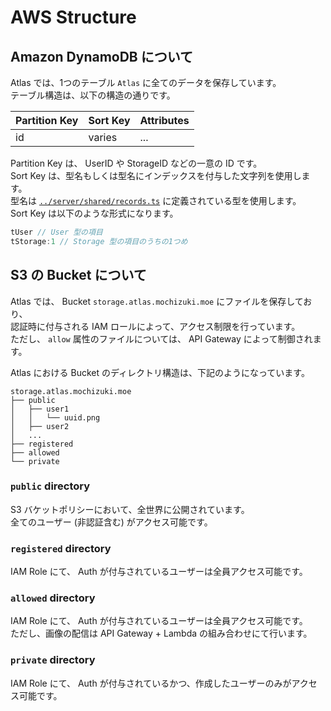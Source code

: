 # AWS Structure

## Amazon DynamoDB  について

Atlas では、1つのテーブル `Atlas` に全てのデータを保存しています。  
テーブル構造は、以下の構造の通りです。

| Partition Key | Sort Key | Attributes |
| ------------- | -------- | ---------- |
| id            | varies   | ...        |

Partition Key は、 UserID や StorageID などの一意の ID です。  
Sort Key は、型名もしくは型名にインデックスを付与した文字列を使用します。  
型名は [`../server/shared/records.ts`](../server/shared/records.ts) に定義されている型を使用します。  
Sort Key は以下のような形式になります。

```ts
tUser // User 型の項目
tStorage:1 // Storage 型の項目のうちの1つめ
```


## S3 の Bucket について

Atlas では、 Bucket `storage.atlas.mochizuki.moe` にファイルを保存しており、  
認証時に付与される IAM ロールによって、アクセス制限を行っています。  
ただし、 `allow` 属性のファイルについては、 API Gateway によって制御されます。

Atlas における Bucket のディレクトリ構造は、下記のようになっています。

```
storage.atlas.mochizuki.moe
├── public
│   ├── user1
│   │   └── uuid.png
│   ├── user2
│   ...
├── registered
├── allowed
└── private
```

### `public` directory

S3 バケットポリシーにおいて、全世界に公開されています。  
全てのユーザー (非認証含む) がアクセス可能です。


### `registered` directory

IAM Role にて、 Auth が付与されているユーザーは全員アクセス可能です。


### `allowed` directory

IAM Role にて、 Auth が付与されているユーザーは全員アクセス可能です。  
ただし、画像の配信は API Gateway + Lambda の組み合わせにて行います。  


### `private` directory

IAM Role にて、 Auth が付与されているかつ、作成したユーザーのみがアクセス可能です。